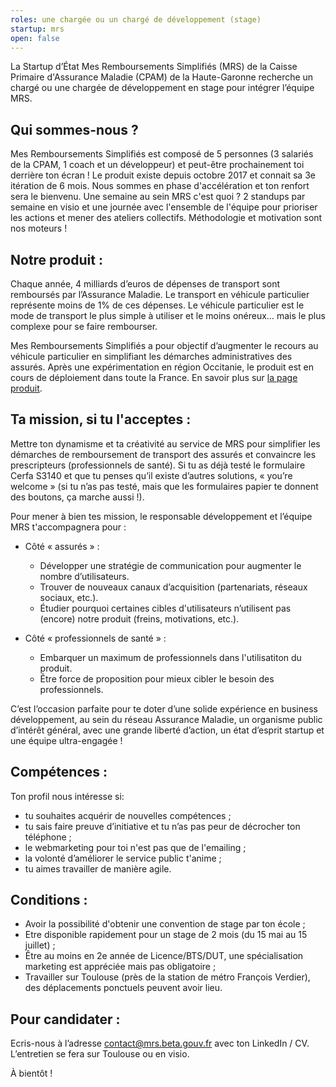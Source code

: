 ```yaml
---
roles: une chargée ou un chargé de développement (stage)
startup: mrs
open: false
---
```


La Startup d’État Mes Remboursements Simplifiés (MRS) de la Caisse Primaire d'Assurance Maladie (CPAM) de la Haute-Garonne recherche un chargé ou une chargée de développement en stage pour intégrer l’équipe MRS.

<!--more-->

## Qui sommes-nous ?

Mes Remboursements Simplifiés est composé de 5 personnes (3 salariés de la CPAM, 1 coach et un développeur) et peut-être prochainement toi derrière ton écran ! Le produit existe depuis octobre 2017 et connait sa 3e itération de 6 mois. Nous sommes en phase d'accélération et ton renfort sera le bienvenu.
Une semaine au sein MRS c'est quoi ? 2 standups par semaine en visio et une journée avec l'ensemble de l'équipe pour prioriser les actions et mener des ateliers collectifs. Méthodologie et motivation sont nos moteurs !

## Notre produit :

Chaque année, 4 milliards d’euros de dépenses de transport sont remboursés par l’Assurance Maladie. Le transport en véhicule particulier représente moins de 1% de ces dépenses. Le véhicule particulier est le mode de transport le plus simple à utiliser et le moins onéreux… mais le plus complexe pour se faire rembourser.

Mes Remboursements Simplifiés a pour objectif d’augmenter le recours au véhicule particulier en simplifiant les démarches administratives des assurés. Après une expérimentation en région Occitanie, le produit est en cours de déploiement dans toute la France. En savoir plus sur [la page produit](/startups/mrs.html).

## Ta mission, si tu l'acceptes :

Mettre ton dynamisme et ta créativité au service de MRS pour simplifier les démarches de remboursement de transport des assurés et convaincre les prescripteurs (professionnels de santé). Si tu as déjà testé le formulaire Cerfa S3140 et que tu penses qu’il existe d’autres solutions, « you’re welcome » (si tu n’as pas testé, mais que les formulaires papier te donnent des boutons, ça marche aussi !).

Pour mener à bien tes mission, le responsable développement et l’équipe MRS t'accompagnera pour :

* Côté « assurés » :
  * Développer une stratégie de communication pour augmenter le nombre d’utilisateurs.
  * Trouver de nouveaux canaux d’acquisition (partenariats, réseaux sociaux, etc.).
  * Étudier pourquoi certaines cibles d'utilisateurs n’utilisent pas (encore) notre produit (freins, motivations, etc.).

* Côté « professionnels de santé » :
  * Embarquer un maximum de professionnels dans l'utilisatiton du produit.
  * Être force de proposition pour mieux cibler le besoin des professionnels.

C’est l’occasion parfaite pour te doter d’une solide expérience en business développement, au sein du réseau Assurance Maladie, un organisme public d’intérêt général, avec une grande liberté d’action, un état d’esprit startup et une équipe ultra-engagée !

## Compétences :

Ton profil nous intéresse si:
-  tu souhaites acquérir de nouvelles compétences ;
-  tu sais faire preuve d’initiative et tu n’as pas peur de décrocher ton téléphone ;
-  le webmarketing pour toi n'est pas que de l'emailing ;
-  la volonté d’améliorer le service public t'anime ;
-  tu aimes travailler de manière agile.


##  Conditions :

- Avoir la possibilité d'obtenir une convention de stage par ton école ;
- Etre disponible rapidement pour un stage de 2 mois (du 15 mai au 15 juillet) ;
- Être au moins en 2e année de Licence/BTS/DUT, une spécialisation marketing est appréciée mais pas obligatoire ;
- Travailler sur Toulouse (près de la station de métro François Verdier), des déplacements ponctuels peuvent avoir lieu.


## Pour candidater :
Ecris-nous à l’adresse [contact@mrs.beta.gouv.fr](mailto:contact@mrs.beta.gouv.fr) avec ton LinkedIn / CV. L’entretien se fera sur Toulouse ou en visio.

À bientôt !
